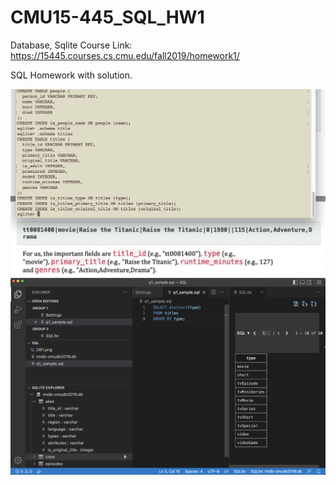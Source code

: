 # CMU15-445_SQL_HW1
 Database, Sqlite
Course Link:
https://15445.courses.cs.cmu.edu/fall2019/homework1/

SQL Homework with solution.

![Database](DB1.png)
![Database](DB2.png)
